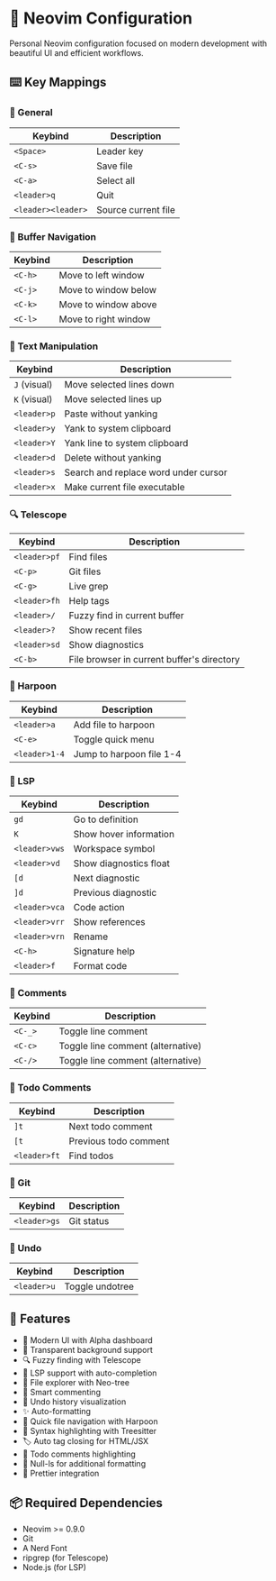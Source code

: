 # 🚀 Neovim Configuration

Personal Neovim configuration focused on modern development with beautiful UI and efficient workflows.

## ⌨️ Key Mappings

### 🎯 General

| Keybind            | Description         |
| ------------------ | ------------------- |
| `<Space>`          | Leader key          |
| `<C-s>`            | Save file           |
| `<C-a>`            | Select all          |
| `<leader>q`        | Quit                |
| `<leader><leader>` | Source current file |

### 📑 Buffer Navigation

| Keybind | Description          |
| ------- | -------------------- |
| `<C-h>` | Move to left window  |
| `<C-j>` | Move to window below |
| `<C-k>` | Move to window above |
| `<C-l>` | Move to right window |

### 📝 Text Manipulation

| Keybind      | Description                          |
| ------------ | ------------------------------------ |
| `J` (visual) | Move selected lines down             |
| `K` (visual) | Move selected lines up               |
| `<leader>p`  | Paste without yanking                |
| `<leader>y`  | Yank to system clipboard             |
| `<leader>Y`  | Yank line to system clipboard        |
| `<leader>d`  | Delete without yanking               |
| `<leader>s`  | Search and replace word under cursor |
| `<leader>x`  | Make current file executable         |

### 🔍 Telescope

| Keybind      | Description                                |
| ------------ | ------------------------------------------ |
| `<leader>pf` | Find files                                 |
| `<C-p>`      | Git files                                  |
| `<C-g>`      | Live grep                                  |
| `<leader>fh` | Help tags                                  |
| `<leader>/`  | Fuzzy find in current buffer               |
| `<leader>?`  | Show recent files                          |
| `<leader>sd` | Show diagnostics                           |
| `<C-b>`      | File browser in current buffer's directory |

### 📌 Harpoon

| Keybind       | Description              |
| ------------- | ------------------------ |
| `<leader>a`   | Add file to harpoon      |
| `<C-e>`       | Toggle quick menu        |
| `<leader>1-4` | Jump to harpoon file 1-4 |

### 🔧 LSP

| Keybind       | Description            |
| ------------- | ---------------------- |
| `gd`          | Go to definition       |
| `K`           | Show hover information |
| `<leader>vws` | Workspace symbol       |
| `<leader>vd`  | Show diagnostics float |
| `[d`          | Next diagnostic        |
| `]d`          | Previous diagnostic    |
| `<leader>vca` | Code action            |
| `<leader>vrr` | Show references        |
| `<leader>vrn` | Rename                 |
| `<C-h>`       | Signature help         |
| `<leader>f`   | Format code            |

### 💭 Comments

| Keybind | Description                       |
| ------- | --------------------------------- |
| `<C-_>` | Toggle line comment               |
| `<C-c>` | Toggle line comment (alternative) |
| `<C-/>` | Toggle line comment (alternative) |

### 📝 Todo Comments

| Keybind      | Description           |
| ------------ | --------------------- |
| `]t`         | Next todo comment     |
| `[t`         | Previous todo comment |
| `<leader>ft` | Find todos            |

### 🌳 Git

| Keybind      | Description |
| ------------ | ----------- |
| `<leader>gs` | Git status  |

### 🔄 Undo

| Keybind     | Description     |
| ----------- | --------------- |
| `<leader>u` | Toggle undotree |

## 🎨 Features

- 🎯 Modern UI with Alpha dashboard
- 🌈 Transparent background support
- 🔍 Fuzzy finding with Telescope
- 📝 LSP support with auto-completion
- 🌳 File explorer with Neo-tree
- 💭 Smart commenting
- 🔄 Undo history visualization
- ✨ Auto-formatting
- 📌 Quick file navigation with Harpoon
- 🎨 Syntax highlighting with Treesitter
- 🏷️ Auto tag closing for HTML/JSX
- 📝 Todo comments highlighting
- 🔧 Null-ls for additional formatting
- 💅 Prettier integration

## 📦 Required Dependencies

- Neovim >= 0.9.0
- Git
- A Nerd Font
- ripgrep (for Telescope)
- Node.js (for LSP)
